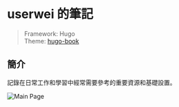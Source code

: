 # userwei 的筆記
> Framework: Hugo  
> Theme: [hugo-book](https://github.com/alex-shpak/hugo-book)  

## 簡介
記錄在日常工作和學習中經常需要參考的重要資源和基礎設置。

![Main Page](https://github.com/user-attachments/assets/e086e3f4-1e34-4717-bee9-b30259ae842b)
